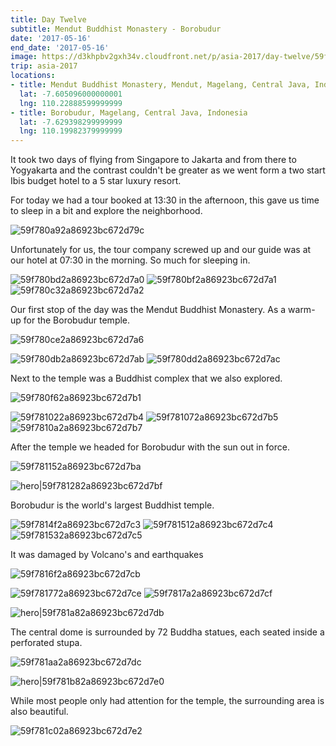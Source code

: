 ```yaml
---
title: Day Twelve
subtitle: Mendut Buddhist Monastery - Borobudur
date: '2017-05-16'
end_date: '2017-05-16'
image: https://d3khpbv2gxh34v.cloudfront.net/p/asia-2017/day-twelve/59f7802a2a86923bc672d799.jpg
trip: asia-2017
locations:
- title: Mendut Buddhist Monastery, Mendut, Magelang, Central Java, Indonesia
  lat: -7.605096000000001
  lng: 110.22888599999999
- title: Borobudur, Magelang, Central Java, Indonesia
  lat: -7.629398299999999
  lng: 110.19982379999999
---
```


It took two days of flying from Singapore to Jakarta and from there to Yogyakarta and the contrast couldn't be greater as we went form a two start Ibis budget hotel to a 5 star luxury resort. 

For today we had a tour booked at 13:30 in the afternoon, this gave us time to sleep in a bit and explore the neighborhood.

![59f780a92a86923bc672d79c](https://d3khpbv2gxh34v.cloudfront.net/p/asia-2017/day-twelve/59f780b02a86923bc672d79e.jpg "1.506")

Unfortunately for us, the tour company screwed up and our guide was at our hotel at 07:30 in the morning. So much for sleeping in.

![59f780bd2a86923bc672d7a0](https://d3khpbv2gxh34v.cloudfront.net/p/asia-2017/day-twelve/59f780c82a86923bc672d7a5.jpg "1.506")
![59f780bf2a86923bc672d7a1](https://d3khpbv2gxh34v.cloudfront.net/p/asia-2017/day-twelve/59f780d62a86923bc672d7a8.jpg "1.567")
![59f780c32a86923bc672d7a2](https://d3khpbv2gxh34v.cloudfront.net/p/asia-2017/day-twelve/59f780d72a86923bc672d7a9.jpg "1.506")

Our first stop of the day was the Mendut Buddhist Monastery. As a warm-up for the Borobudur temple.

![59f780ce2a86923bc672d7a6](https://d3khpbv2gxh34v.cloudfront.net/p/asia-2017/day-twelve/59f780db2a86923bc672d7aa.jpg "1.506")

![59f780db2a86923bc672d7ab](https://d3khpbv2gxh34v.cloudfront.net/p/asia-2017/day-twelve/59f780e52a86923bc672d7b0.jpg "1.5")
![59f780dd2a86923bc672d7ac](https://d3khpbv2gxh34v.cloudfront.net/p/asia-2017/day-twelve/59f780e52a86923bc672d7ae.jpg "1.5")

Next to the temple was a Buddhist complex that we also explored.

![59f780f62a86923bc672d7b1](https://d3khpbv2gxh34v.cloudfront.net/p/asia-2017/day-twelve/59f780fe2a86923bc672d7b3.jpg "1.5")

![59f781022a86923bc672d7b4](https://d3khpbv2gxh34v.cloudfront.net/p/asia-2017/day-twelve/59f7810a2a86923bc672d7b6.jpg "0.692")
![59f781072a86923bc672d7b5](https://d3khpbv2gxh34v.cloudfront.net/p/asia-2017/day-twelve/59f781172a86923bc672d7bc.jpg "1.541")
![59f7810a2a86923bc672d7b7](https://d3khpbv2gxh34v.cloudfront.net/p/asia-2017/day-twelve/59f7812b2a86923bc672d7c1.jpg "1.506")

After the temple we headed for Borobudur with the sun out in force.

![59f781152a86923bc672d7ba](https://d3khpbv2gxh34v.cloudfront.net/p/asia-2017/day-twelve/59f7812a2a86923bc672d7c0.jpg "1.506")

![hero|59f781282a86923bc672d7bf](https://d3khpbv2gxh34v.cloudfront.net/p/asia-2017/day-twelve/59f781282a86923bc672d7bf.jpg "1.506")

Borobudur is the world's largest Buddhist temple.

![59f7814f2a86923bc672d7c3](https://d3khpbv2gxh34v.cloudfront.net/p/asia-2017/day-twelve/59f781552a86923bc672d7c6.jpg "1.506")
![59f781512a86923bc672d7c4](https://d3khpbv2gxh34v.cloudfront.net/p/asia-2017/day-twelve/59f781602a86923bc672d7c9.jpg "1.506")
![59f781532a86923bc672d7c5](https://d3khpbv2gxh34v.cloudfront.net/p/asia-2017/day-twelve/59f781652a86923bc672d7ca.jpg "1.506")

It was damaged by Volcano's and earthquakes

![59f7816f2a86923bc672d7cb](https://d3khpbv2gxh34v.cloudfront.net/p/asia-2017/day-twelve/59f781752a86923bc672d7cd.jpg "1.506")

![59f781772a86923bc672d7ce](https://d3khpbv2gxh34v.cloudfront.net/p/asia-2017/day-twelve/59f781802a86923bc672d7d1.jpg "1.531")
![59f7817a2a86923bc672d7cf](https://d3khpbv2gxh34v.cloudfront.net/p/asia-2017/day-twelve/59f781852a86923bc672d7d3.jpg "1.506")

![hero|59f781a82a86923bc672d7db](https://d3khpbv2gxh34v.cloudfront.net/p/asia-2017/day-twelve/59f781a82a86923bc672d7db.jpg "1.506")

The central dome is surrounded by 72 Buddha statues, each seated inside a perforated stupa.

![59f781aa2a86923bc672d7dc](https://d3khpbv2gxh34v.cloudfront.net/p/asia-2017/day-twelve/59f781b02a86923bc672d7dd.jpg "1.506")

![hero|59f781b82a86923bc672d7e0](https://d3khpbv2gxh34v.cloudfront.net/p/asia-2017/day-twelve/59f781b82a86923bc672d7e0.jpg "2.227")

While most people only had attention for the temple, the surrounding area is also beautiful.

![59f781c02a86923bc672d7e2](https://d3khpbv2gxh34v.cloudfront.net/p/asia-2017/day-twelve/59f781c52a86923bc672d7e3.jpg "1.506")

